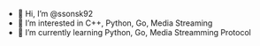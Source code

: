 - 👋 Hi, I’m @ssonsk92
- 👀 I’m interested in C++, Python, Go, Media Streaming
- 🌱 I’m currently learning Python, Go, Media Streamming Protocol

<!---
ssonsk92/ssonsk92 is a ✨ special ✨ repository because its `README.md` (this file) appears on your GitHub profile.
You can click the Preview link to take a look at your changes.
--->

